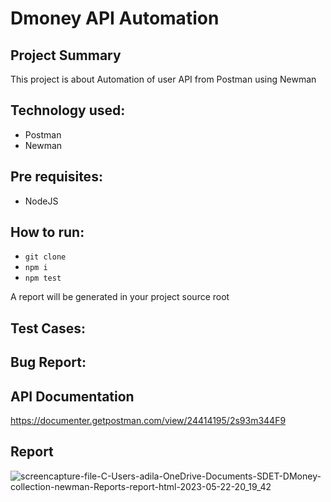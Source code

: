 # Dmoney API Automation

## Project Summary
This project is about Automation of user API from Postman using Newman

## Technology used:
- Postman
- Newman

## Pre requisites:
- NodeJS
## How to run:
- ``` git clone ```
- ``` npm i ```
- ``` npm test ```

A report will be generated in your project source root

## Test Cases:

## Bug Report:

## API Documentation
https://documenter.getpostman.com/view/24414195/2s93m344F9
 
 ## Report
 ![screencapture-file-C-Users-adila-OneDrive-Documents-SDET-DMoney-collection-newman-Reports-report-html-2023-05-22-20_19_42](https://github.com/adilansary/Dmoney_newman/assets/67376629/85d9ff7e-cb00-4d57-a3d8-fb3cf9301cab)
